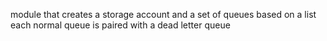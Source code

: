 module that creates a storage account and a set of queues based on a list
each normal queue is paired with a dead letter queue